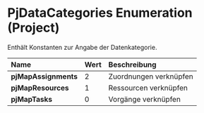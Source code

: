 
# PjDataCategories Enumeration (Project)

Enthält Konstanten zur Angabe der Datenkategorie.



|**Name**|**Wert**|**Beschreibung**|
|:-----|:-----|:-----|
|**pjMapAssignments**|2|Zuordnungen verknüpfen|
|**pjMapResources**|1|Ressourcen verknüpfen|
|**pjMapTasks**|0|Vorgänge verknüpfen|

